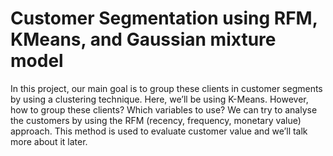 # Customer Segmentation using RFM, KMeans, and Gaussian mixture model
 In this project, our main goal is to group these clients in customer segments by using a clustering technique. Here, we’ll be using K-Means. However, how to group these clients? Which variables to use? We can try to analyse the customers by using the RFM (recency, frequency, monetary value) approach. This method is used to evaluate customer value and we’ll talk more about it later.
